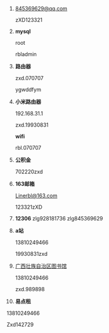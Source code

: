 1. 845369629@qq.com

    zXD123321

2. **mysql**

   root 

   rbladmin

3. **路由器**

   zxd.070707 

    ygwddfym

4. **小米路由器** 

   192.168.31.1

   zxd.19930831 

   **wifi**

   rbl.070707

5. **公积金** 

   702220zxd

6. **163邮箱**

   Linerbl@163.com

   123321zXD

7. **12306**
   zlg928181736
   zlg845369629

8. **a站**  

   13810249466  

   19930831zxd

9. [广西壮族自治区图书馆](http://fgha77c73fa52df8410f98cd232599e86daehn6cv056b9fv06bop.fffh.res.gxlib.org.cn/kns55/)

   13810249466

   zxd.989898

10. **易点租**

   13810249466	

   Zxd142729